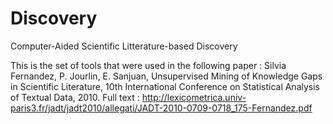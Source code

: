 Discovery
=========

Computer-Aided Scientific Litterature-based Discovery 

This is the set of tools that were used in the following paper :
Silvia Fernandez, P. Jourlin, E. Sanjuan,
Unsupervised Mining of Knowledge Gaps in Scientific Literature,
10th International Conference on Statistical Analysis of Textual Data, 2010.
Full text : http://lexicometrica.univ-paris3.fr/jadt/jadt2010/allegati/JADT-2010-0709-0718_175-Fernandez.pdf


